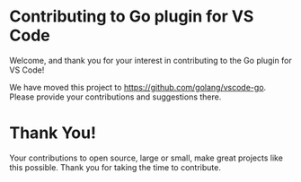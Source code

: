 # Contributing to Go plugin for VS Code

Welcome, and thank you for your interest in contributing to the Go plugin for VS Code!

We have moved this project to https://github.com/golang/vscode-go.
Please provide your contributions and suggestions there.

# Thank You!

Your contributions to open source, large or small, make great projects like this possible. Thank you for taking the time to contribute.
